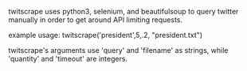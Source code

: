 twitscrape uses python3, selenium, and beautifulsoup to query twitter manually in order to get around API limiting requests.

example usage: twitscrape('president',5,.2, "president.txt")

twitscrape's arguments use 'query' and 'filename' as strings, while 'quantity' and 'timeout' are integers.
